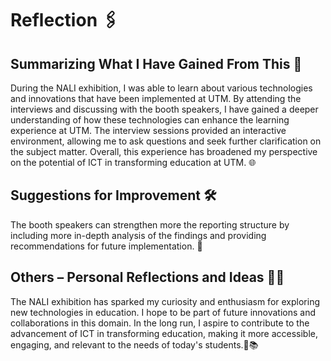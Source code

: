 # Reflection 🖇️
## Summarizing What I Have Gained From This 🚀

During the NALI exhibition, I was able to learn about various technologies and innovations that have been implemented at UTM. By attending the interviews and discussing with the booth speakers, I have gained a deeper understanding of how these technologies can enhance the learning experience at UTM. The interview sessions provided an interactive environment, allowing me to ask questions and seek further clarification on the subject matter. Overall, this experience has broadened my perspective on the potential of ICT in transforming education at UTM. 🌐

## Suggestions for Improvement 🛠️

The booth speakers can strengthen more the reporting structure by including more in-depth analysis of the findings and providing recommendations for future implementation. 🌈

## Others – Personal Reflections and Ideas 🤔💡

The NALI exhibition has sparked my curiosity and enthusiasm for exploring new technologies in education. I hope to be part of future innovations and collaborations in this domain. In the long run, I aspire to contribute to the advancement of ICT in transforming education, making it more accessible, engaging, and relevant to the needs of today's students.🚀📚

